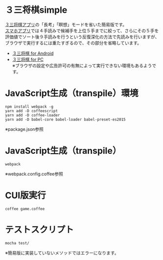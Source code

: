 # ３三将棋simple

[３三将棋アプリ](https://play.google.com/store/apps/details?id=shogi33.io.github.happyclam)の「長考」「瞑想」モードを省いた簡易版です。  
[スマホアプリ](https://happyclam.github.io/project/2018-01-01/33shogiapp)では４手読みで候補手を上位５手までに絞って、さらにその５手を評価値でソート後９手読みを行うという反復深化の方法で先読みを行いますが、ブラウザで実行するには重たすぎるので、その部分を省略しています。  

* [３三将棋 for Android](https://play.google.com/store/apps/details?id=shogi33.io.github.happyclam)
* [３三将棋 for PC](https://happyclam.github.io/shogi33simple/)  
※ブラウザの設定や広告許可の有無によって実行できない環境もあるようです。

# JavaScript生成（transpile）環境
```
npm install webpack -g
yarn add -D coffeescript
yarn add -D coffee-loader
yarn add -D babel-core babel-loader babel-preset-es2015
```

※package.json参照

# JavaScript生成（transpile）
```
webpack
```

※webpack.config.coffee参照

# CUI版実行
```
coffee game.coffee
```

# テストスクリプト
```
mocha test/
```

※簡易版に実装していないメソッドではエラーになります。

